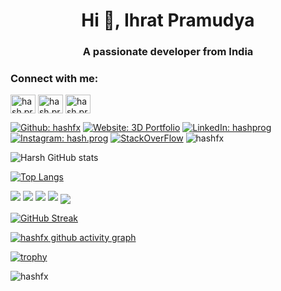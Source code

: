 <h1 align="center">Hi 👋,  Ihrat Pramudya</h1> 
<h3 align="center">A passionate developer from India</h3>  
  
  
<!-- Social Media Handles -->

<h3 align="left">Connect with me:</h3>  
<p align="left">

<a href="https://stackoverflow.com/users/14162484/hash-fx" target="blank"><img align="center" src="https://cdn.jsdelivr.net/npm/simple-icons@3.0.1/icons/stackoverflow.svg" alt="hash.prog" height="30" width="40" /></a>
<a href="https://www.linkedin.com/in/hashprog/" target="blank"><img align="center" src="https://cdn.jsdelivr.net/npm/simple-icons@3.0.1/icons/linkedin.svg" alt="hash.prog" height="30" width="40" /></a>
<a href="http://harshsoni-dev.tech" target="blank"><img align="center" src="https://cdn.jsdelivr.net/npm/simple-icons@3.0.1/icons/googleearth.svg" alt="hash.prog" height="30" width="40" /></a>

  
<!-- Social Media Banners -->
  
<a href="https://github.com/hashfx" target="_blank"> ![Github: hashfx](https://img.shields.io/badge/GitHub-100000?style=plastic&logo=github)</a>
<a href="http://harshsoni.me/Portfolio2022">![Website: 3D Portfolio](https://img.shields.io/badge/website-000000?style=plastic&logo=About.me&logoColor=white)</a>
<a href="https://www.linkedin.com/in/hashprog">![LinkedIn: hashprog](https://img.shields.io/badge/-LinkedIn-0e76a8?style=plastic&logo=linkedIn)</a>
<a href="https://www.instagram.com/hash.prog">![Instagram: hash.prog](https://img.shields.io/badge/-Instagram-833AB4?style=plastic&logo=Instagram)</a>
<a href="https://stackoverflow.com/users/14162484/hash-fx" target="_blank"> ![StackOverFlow](https://img.shields.io/badge/Stack_Overflow-FE7A16?style=plastic&logo=stack-overflow&logoColor=white)</a>
<img src="https://komarev.com/ghpvc/?username=hashfx&label=Profile%20views&color=0e75b6&style=flat" alt="hashfx" />

  
<!-- Skillset Icons -->
  
<!-- ![alt text](https://github-readme-streak-stats.herokuapp.com/?user=hashfx) -->
  
</p>
  



<!-- Github Statistics Cards -->


  ![Harsh GitHub stats](https://github-readme-stats.vercel.app/api?username=hashfx&count_private=true&title_color=39FF14&show_icons=true&icon_color=ADD8E6&theme=dracula&include_all_commits=true&hide_rank=false&custom_title=@hashfx-Github-stats)


[![Top Langs](https://github-readme-stats.vercel.app/api/top-langs/?username=hashfx&theme=react&custom_title=Most-Used-Languages)](https://github.com/hashfx/github-readme-stats) 


<!-- OS, Language, Website Banners -->

![](https://img.shields.io/badge/OS-Windows-informational?style=flat&logo=windows&logoColor=skyblue&color=skyblue)      ![](https://img.shields.io/badge/OS-Linux-informational?style=flat&logo=linux&logoColor=critical&color=lightgreen)   ![](https://img.shields.io/badge/OS-Mac-informational?style=flat&logo=apple&logoColor=white&color=silver)    ![](https://img.shields.io/badge/Language-Python-informational?style=flat&logo=python&logoColor=white&color=yellow)    <a href="http://harshsoni.me/Portfolio2022/">
   <img align="center" src="https://img.shields.io/badge/Website-harshtech.me-informational?style=flat&logo=android&logoColor=skyblue&color=skyblue" />
</a>
<!-- ![](https://img.shields.io/badge/Website-harshtech.me-informational?style=flat&logo=android&logoColor=skyblue&color=skyblue) -->

<!--
<a href="https://github.com/hashfx/todo-app">
 <img align="center" src="https://github-readme-stats.vercel.app/api/pin/?username=hashfx&repo=todo-app&theme=react&show_owner=true&border_radius=10" />
</a>

<a href="https://github.com/hashfx/FlaskMarket">
<img align="center" src="https://github-readme-stats.vercel.app/api/pin/?username=hashfx&repo=FlaskMarket&theme=highcontrast&show_owner=true&border_radius=10" />
</a>

<a href="https://github.com/hashfx/GALAXY-game">
<img align="center" src="https://github-readme-stats.vercel.app/api/pin/?username=hashfx&repo=GALAXY-game&theme=radical&show_owner=true" />
</a>

<a href="https://github.com/hashfx/DSApython">
<img align="center" src="https://github-readme-stats.vercel.app/api/pin/?username=hashfx&repo=DSApython&theme=github_dark&show_owner=true&border_radius=10" />
</a>
-->

[![GitHub Streak](https://github-readme-streak-stats.herokuapp.com?user=hashfx&theme=tokyonight&hide_border=true&ring=1EE2BF&fire=E25525)](https://git.io/streak-stats)

[![hashfx github activity graph](https://activity-graph.herokuapp.com/graph?username=hashfx&theme=react-dark&hide_border=true)](https://github.com/ashutosh00710/github-readme-activity-graph)


[![trophy](https://github-profile-trophy.vercel.app/?username=hashfx&no-bg=true&no-frame=true&theme=algolia&row=2&column=3&margin-w=15&margin-h=15)](https://github.com/ryo-ma/github-profile-trophy)

<p align="left"> <img src="https://komarev.com/ghpvc/?username=hashfx&label=Profile%20views&color=0e75b6&style=flat" alt="hashfx" /> </p> 




